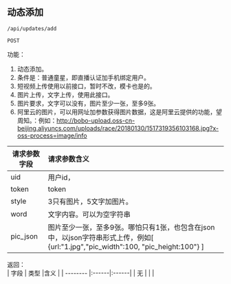 
## 动态添加


~~~
/api/updates/add
~~~
~~~
POST
~~~
 

功能：  

1. 动态添加。  
2. 条件是：普通童星，即直播认证加手机绑定用户。  
1. 短视频上传使用以前接口，暂时不改，模卡也是的。  
1. 图片上传，文字上传，使用此接口。  
1. 图片要求，文字可以没有，图片至少一张，至多9张。
1. 阿里云的图片，可以用网址加参数获得图片数据，这是阿里云提供的功能，望周知。：例如：http://bobo-upload.oss-cn-beijing.aliyuncs.com/uploads/race/20180130/1517319356103168.jpg?x-oss-process=image/info


| 请求参数字段        | 请求参数含义  |
| -------- |:------|
|uid       |  用户id，|
|token       |  token|
|style       | 3只有图片，5文字加图片。 |
|word       | 文字内容。可以为空字符串 |
|pic_json       | 图片至少一张，至多9张。哪怕只有1张，也包含在json中，以json字符串形式上传，例如[ {url:"1.jpg","pic_width":100, "pic_height:100"} ] |


返回：   
| 字段        | 类型 |含义  |
| -------- |:------|:------|
| 无 |     |  |





















